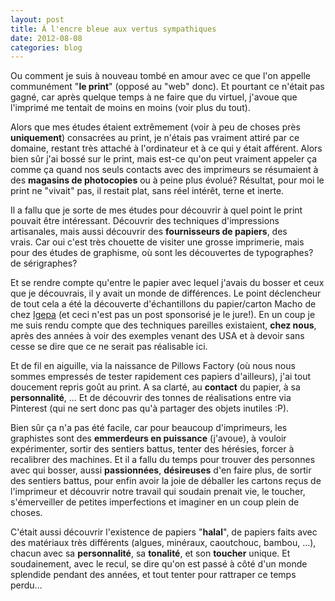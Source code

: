 ```yaml
---
layout: post
title: À l'encre bleue aux vertus sympathiques
date: 2012-08-08
categories: blog
---
```

Ou comment je suis à nouveau tombé en amour avec ce que l'on appelle communément "**le print**" (opposé au "web" donc).
Et pourtant ce n'était pas gagné, car après quelque temps à ne faire que du virtuel, j'avoue que l'imprimé me tentait de moins en moins (voir plus du tout).

Alors que mes études étaient extrêmement (voir à peu de choses près **uniquement**) consacrées au print, je n'étais pas vraiment attiré par ce domaine, restant très attaché à l'ordinateur et à ce qui y était afférent. Alors bien sûr j'ai bossé sur le print, mais est-ce qu'on peut vraiment appeler ça comme ça quand nos seuls contacts avec des imprimeurs se résumaient à des **magasins de photocopies** ou à peine plus évolué? Résultat, pour moi le print ne "vivait" pas, il restait plat, sans réel intérêt, terne et inerte.

Il a fallu que je sorte de mes études pour découvrir à quel point le print pouvait être intéressant. Découvrir des techniques d'impressions artisanales, mais aussi découvrir des **fournisseurs de papiers**, des vrais. Car oui c'est très chouette de visiter une grosse imprimerie, mais pour des études de graphisme, où sont les découvertes de typographes? de sérigraphes?

Et se rendre compte qu'entre le papier avec lequel j'avais du bosser et ceux que je découvrais, il y avait un monde de différences. Le point déclencheur de tout cela a été la découverte d'échantillons du papier/carton Macho de chez [Igepa](http://www.igepa.be/) (et ceci n'est pas un post sponsorisé je le jure!). En un coup je me suis rendu compte que des techniques pareilles existaient, **chez nous**, après des années à voir des exemples venant des USA et à devoir sans cesse se dire que ce ne serait pas réalisable ici.


Et de fil en aiguille, via la naissance de Pillows Factory (où nous nous sommes empressés de tester rapidement ces papiers d'ailleurs), j'ai tout doucement repris goût au print. A sa clarté, au **contact** du papier, à sa **personnalité**, ... Et de découvrir des tonnes de réalisations entre via Pinterest (qui ne sert donc pas qu'à partager des objets inutiles :P).

Bien sûr ça n'a pas été facile, car pour beaucoup d'imprimeurs, les graphistes sont des **emmerdeurs en puissance** (j'avoue), à vouloir expérimenter, sortir des sentiers battus, tenter des hérésies, forcer à recalibrer des machines. Et il a fallu du temps pour trouver des personnes avec qui bosser, aussi **passionnées**, **désireuses** d'en faire plus, de sortir des sentiers battus, pour enfin avoir la joie de déballer les cartons reçus de l'imprimeur et découvrir notre travail qui soudain prenait vie, le toucher, s'émerveiller de petites imperfections et imaginer en un coup plein de choses.

C'était aussi découvrir l'existence de papiers "**halal**", de papiers faits avec des matériaux très différents (algues, minéraux, caoutchouc, bambou, ...), chacun avec sa **personnalité**, sa **tonalité**, et son **toucher** unique.
Et soudainement, avec le recul, se dire qu'on est passé à côté d'un monde splendide pendant des années, et tout tenter pour rattraper ce temps perdu...
